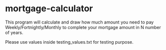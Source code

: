 # mortgage-calculator
This program will calculate and draw how much amount you need to pay Weekly/Fortnightly/Monthly to complete your mortgage amount in N number of years.

Please use values inside testing_values.txt for testing purpose.
